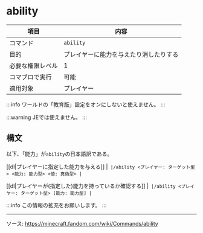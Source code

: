 # ability

|項目|内容|
|---|---|
|コマンド|`ability`|
|目的|プレイヤーに能力を与えたり消したりする|
| 必要な権限レベル | 1 |
|コマブロで実行|可能|
|適用対象|プレイヤー|

:::info
ワールドの「教育版」設定をオンにしないと使えません。
:::

:::warning
JEでは使えません。
:::

## 構文

以下、「能力」が`ability`の日本語訳である。

[[dl|プレイヤーに指定した能力を与える]]
|```
|/ability <プレイヤー: ターゲット型> <能力: 能力型> <値: 真偽型>
|```

[[dl|プレイヤーが(指定した)能力を持っているか確認する]]
|```
|/ability <プレイヤー: ターゲット型> [能力: 能力型]
|```

:::info
この情報の拡充をお願いします。
:::

---

ソース: https://minecraft.fandom.com/wiki/Commands/ability
